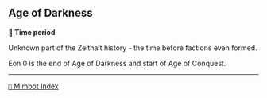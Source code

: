 ## Age of Darkness

**📅 Time period**

Unknown part of the Zeithalt history - the time before factions even formed.

Eon 0 is the end of Age of Darkness and start of Age of Conquest.


-----
[`📑` Mimbot Index](<https://zeithalt.github.io/r/#b750>)
<!---
keywords:
aliases:
-->